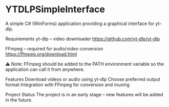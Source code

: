 # YTDLPSimpleInterface
A simple C# (WinForms) application providing a graphical interface for yt-dlp.

Requirements
yt-dlp – video downloader 
https://github.com/yt-dlp/yt-dlp

FFmpeg – required for audio/video conversion 
https://ffmpeg.org/download.html

⚠️ Note: FFmpeg should be added to the PATH environment variable so the application can call it from anywhere.

Features
Download videos or audio using yt-dlp
Choose preferred output format
Integration with FFmpeg for conversion and muxing

Project Status
The project is in an early stage – new features will be added in the future.
